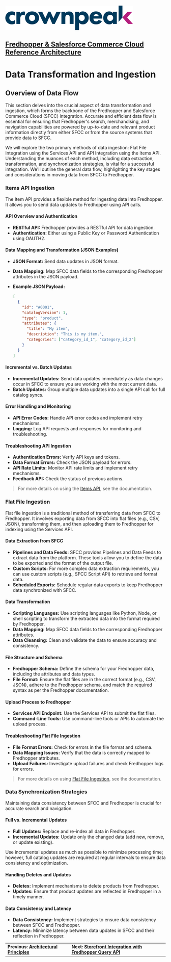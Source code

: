 <a href="http://www.crownpeak.com" target="_blank">![Crownpeak Logo](../../../images/logo/crownpeak-logo.png "Crownpeak Logo")</a>

## [Fredhopper & Salesforce Commerce Cloud Reference Architecture](../README.md)

# Data Transformation and Ingestion

## Overview of Data Flow

This section delves into the crucial aspect of data transformation and ingestion, which forms the backbone of the Fredhopper and Salesforce Commerce Cloud (SFCC) integration. Accurate and efficient data flow is essential for ensuring that Fredhopper's search, merchandising, and navigation capabilities are powered by up-to-date and relevant product information directly from either SFCC or from the source systems that provide data to SFCC.

We will explore the two primary methods of data ingestion: Flat File Integration using the Services API and API Integration using the Items API. Understanding the nuances of each method, including data extraction, transformation, and synchronization strategies, is vital for a successful integration. We'll outline the general data flow, highlighting the key stages and considerations in moving data from SFCC to Fredhopper.

### Items API Ingestion

The Item API provides a flexible method for ingesting data into Fredhopper. It allows you to send data updates to Fredhopper using API calls.

#### API Overview and Authentication

- **RESTful API:** Fredhopper provides a RESTful API for data ingestion.
- **Authentication:** Either using a Public Key or Password Authentication using OAUTH2.

#### Data Mapping and Transformation (JSON Examples)

- **JSON Format:** Send data updates in JSON format.
- **Data Mapping:** Map SFCC data fields to the corresponding Fredhopper attributes in the JSON payload.
- **Example JSON Payload:**

  ```json
  [
    {
      "id": "A0001",
      "catalogVersion": 1,
      "type": "product",
      "attributes": {
        "title": "My item",
        "description": "This is my item.",
        "categories": ["category_id_1", "category_id_2"]
      }
    }
  ]

#### Incremental vs. Batch Updates

- **Incremental Updates:** Send data updates immediately as data changes occur in SFCC to ensure you are working with the most current data.
- **Batch Updates:** Group multiple data updates into a single API call for full catalog syncs.

#### Error Handling and Monitoring

- **API Error Codes:** Handle API error codes and implement retry mechanisms.
- **Logging:** Log API requests and responses for monitoring and troubleshooting.

#### Troubleshooting API Ingestion

- **Authentication Errors:** Verify API keys and tokens.
- **Data Format Errors:** Check the JSON payload for errors.
- **API Rate Limits:** Monitor API rate limits and implement retry mechanisms.
- **Feedback API:** Check the status of previous actions.


>For more details on using the [Items API](https://crownpeak.gitbook.io/product-discovery/product-discovery-developer-guide/item-catalog-management/what-is-the-items-api), see the documentation.

### Flat File Ingestion

Flat file ingestion is a traditional method of transferring data from SFCC to Fredhopper. It involves exporting data from SFCC into flat files (e.g., CSV, JSON), transforming them, and then uploading them to Fredhopper for indexing using the Services API.

#### Data Extraction from SFCC

- **Pipelines and Data Feeds:** SFCC provides Pipelines and Data Feeds to extract data from the platform. These tools allow you to define the data to be exported and the format of the output file.
- **Custom Scripts:** For more complex data extraction requirements, you can use custom scripts (e.g., SFCC Script API) to retrieve and format data.
- **Scheduled Exports:** Schedule regular data exports to keep Fredhopper data synchronized with SFCC.

#### Data Transformation

- **Scripting Languages:** Use scripting languages like Python, Node, or shell scripting to transform the extracted data into the format required by Fredhopper.
- **Data Mapping:** Map SFCC data fields to the corresponding Fredhopper attributes.
- **Data Cleansing:** Clean and validate the data to ensure accuracy and consistency.

#### File Structure and Schema

- **Fredhopper Schema:** Define the schema for your Fredhopper data, including the attributes and data types.
- **File Format:** Ensure the flat files are in the correct format (e.g., CSV, JSON), adhere to the Fredhopper schema, and match the required syntax as per the Fredhopper documentation.

#### Upload Process to Fredhopper

- **Services API Endpoint:** Use the Services API to submit the flat files.
- **Command-Line Tools:** Use command-line tools or APIs to automate the upload process.

#### Troubleshooting Flat File Ingestion

- **File Format Errors:** Check for errors in the file format and schema.
- **Data Mapping Issues:** Verify that the data is correctly mapped to Fredhopper attributes.
- **Upload Failures:** Investigate upload failures and check Fredhopper logs for errors.


>For more details on using [Flat File Ingestion](https://crownpeak.gitbook.io/product-discovery/fredhopper-integration-guide/fredhopper-integration-guide-1/data-integration), see the documentation.

### Data Synchronization Strategies

Maintaining data consistency between SFCC and Fredhopper is crucial for accurate search and navigation.

#### Full vs. Incremental Updates

- **Full Updates:** Replace and re-index all data in Fredhopper.
- **Incremental Updates:** Update only the changed data (add new, remove, or update existing).

Use incremental updates as much as possible to minimize processing time; however, full catalog updates are required at regular intervals to ensure data consistency and optimization.

#### Handling Deletes and Updates

- **Deletes:** Implement mechanisms to delete products from Fredhopper.
- **Updates:** Ensure that product updates are reflected in Fredhopper in a timely manner.

#### Data Consistency and Latency

- **Data Consistency:** Implement strategies to ensure data consistency between SFCC and Fredhopper.
- **Latency:** Minimize latency between data updates in SFCC and their reflection in Fredhopper.

|                                                                                 |                                                                                                                             |
|---------------------------------------------------------------------------------|-----------------------------------------------------------------------------------------------------------------------------|
| **Previous: [Architectural Principles](../architectural-principles/README.md)** | **Next: [Storefront Integration with Fredhopper Query API](../storefront-integration-with-fredhopper-query-api/README.md)** |
